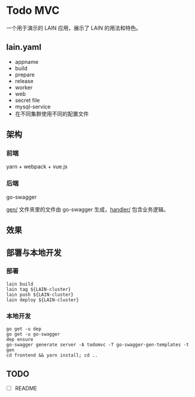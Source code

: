 # Todo MVC

一个用于演示的 LAIN 应用，展示了 LAIN 的用法和特色。

## lain.yaml

- appname
- build
- prepare
- release
- worker
- web
- secret file
- mysql-service
- 在不同集群使用不同的配置文件

## 架构

### 前端

yarn + webpack + vue.js

### 后端

go-swagger

[gen/](gen/) 文件夹里的文件由 go-swagger 生成，[handler/](handler/) 包含业务逻辑。

## 效果

## 部署与本地开发

### 部署

```
lain build
lain tag ${LAIN-cluster}
lain push ${LAIN-cluster}
lain deploy ${LAIN-cluster}
```

### 本地开发

```
go get -u dep
go get -u go-swagger
dep ensure
go-swagger generate server -A todomvc -T go-swagger-gen-templates -t gen
cd frontend && yarn install; cd ..
```

## TODO

- [ ] README
